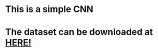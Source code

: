 <h1>This is a simple CNN<h1>

The dataset can be downloaded at [HERE!](https://www.kaggle.com/c/data-science-bowl-2017/data)


